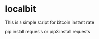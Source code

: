# localbit
This is a simple script for bitcoin instant rate


pip install requests
or
pip3 install requests
